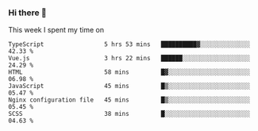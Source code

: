 ### Hi there 👋

<!--
**qiruohan/qiruohan** is a ✨ _special_ ✨ repository because its `README.md` (this file) appears on your GitHub profile.

Here are some ideas to get you started:

- 🔭 I’m currently working on ...
- 🌱 I’m currently learning ...
- 👯 I’m looking to collaborate on ...
- 🤔 I’m looking for help with ...
- 💬 Ask me about ...
- 📫 How to reach me: ...
- 😄 Pronouns: ...
- ⚡ Fun fact: ...
-->

This week I spent my time on 
<!--START_SECTION:waka-->

```text
TypeScript                 5 hrs 53 mins   ██████████▓░░░░░░░░░░░░░░   42.33 %
Vue.js                     3 hrs 22 mins   ██████░░░░░░░░░░░░░░░░░░░   24.29 %
HTML                       58 mins         █▓░░░░░░░░░░░░░░░░░░░░░░░   06.98 %
JavaScript                 45 mins         █▒░░░░░░░░░░░░░░░░░░░░░░░   05.47 %
Nginx configuration file   45 mins         █▒░░░░░░░░░░░░░░░░░░░░░░░   05.45 %
SCSS                       38 mins         █░░░░░░░░░░░░░░░░░░░░░░░░   04.63 %
```

<!--END_SECTION:waka-->

